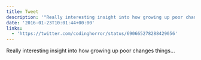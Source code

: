 ```yaml
---
title: Tweet
description: '"Really interesting insight into how growing up poor changes things... "'
date: '2016-01-23T10:01:44+00:00'
links:
  - 'https://twitter.com/codinghorror/status/690665278288429056'
---
```

Really interesting insight into how growing up poor changes things... 
